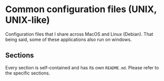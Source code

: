# Common configuration files (UNIX, UNIX-like)

Configuration files that I share across MacOS and Linux (Debian). That being said, some of these applications also run on windows.

## Sections

Every section is self-contained and has its own ``README.md``. Please refer to the specific sections.

